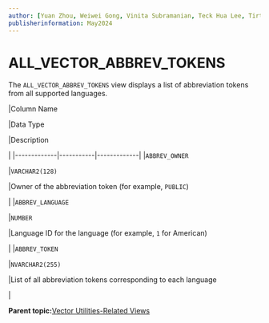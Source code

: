 ```yaml
---
author: [Yuan Zhou, Weiwei Gong, Vinita Subramanian, Teck Hua Lee, Tirthankar Lahiri, Shasank Chavan, Sebastian DeLaHoz, Roger Ford, Rohan Aggarwal, Mark Hornick, Malavika S P, Harichandan Roy, George Krupka, Doug Hood, Dinesh Das, David Jiang, Boriana Milenova, Bonnie Xia, Aurosish Mishra, Angela Amor, Agnivo Saha, Aleksandra Czarlinska, Ramya P, Usha Krishnamurthy, Tulika Das, Suresh Rajan, Sarika Surampudi, Sarah Hirschfeld, Prakash Jashnani, Jody Glover, Jessica True, Mamata Basapur, Maitreyee Chaliha, Gunjan Jain, Frederick Kush, Douglas Williams, Binika Kumar, Jean-Francois Verrier]
publisherinformation: May2024
---
```


# ALL\_VECTOR\_ABBREV\_TOKENS

The `ALL_VECTOR_ABBREV_TOKENS` view displays a list of abbreviation tokens from all supported languages.

|Column Name

|Data Type

|Description

|
|-------------|-----------|-------------|
|`ABBREV_OWNER`

|`VARCHAR2(128)`

|Owner of the abbreviation token \(for example, `PUBLIC`\)

|
|`ABBREV_LANGUAGE`

|`NUMBER`

|Language ID for the language \(for example, `1` for American\)

|
|`ABBREV_TOKEN`

|`NVARCHAR2(255)`

|List of all abbreviation tokens corresponding to each language

|

**Parent topic:**[Vector Utilities-Related Views](GUID-E2B9F02C-E2A6-439B-9A2E-177FF7FA6EE0.md)


